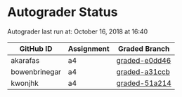 # Autograder Status
Autograder last run at: October 16, 2018 at 16:40

| GitHub ID | Assignment | Graded Branch |
|-----------|------------|---------------|
| akarafas | a4 | [graded-e0dd46](https://github.com/Fall2018COMP401-001/a4-akarafas/tree/graded-e0dd46) | 
| bowenbrinegar | a4 | [graded-a31ccb](https://github.com/Fall2018COMP401-001/a4-bowenbrinegar/tree/graded-a31ccb) | 
| kwonjhk | a4 | [graded-51a214](https://github.com/Fall2018COMP401-001/a4-kwonjhk/tree/graded-51a214) | 
